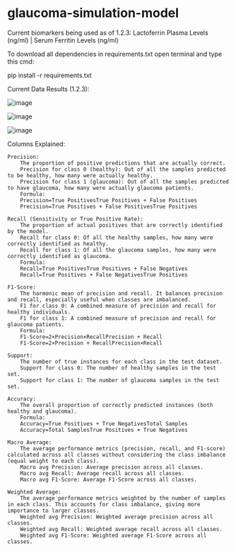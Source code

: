 # glaucoma-simulation-model

Current biomarkers being used as of 1.2.3: Lactoferrin Plasma Levels (ng/ml) |  Serum Ferritin Levels (ng/ml)

To download all dependencies in requirements.txt open terminal and type this cmd:

pip install -r requirements.txt

Current Data Results (1.2.3):

![image](https://github.com/user-attachments/assets/84b41a40-19d7-46b5-96ef-97cc98c7d727)

![image](https://github.com/user-attachments/assets/7324b0d0-fa70-43b0-8ae3-dc4161a34029)

![image](https://github.com/user-attachments/assets/765c8da8-a835-41c2-862a-93a331b5e9c8)


Columns Explained:

    Precision:
        The proportion of positive predictions that are actually correct.
        Precision for class 0 (healthy): Out of all the samples predicted to be healthy, how many were actually healthy.
        Precision for class 1 (glaucoma): Out of all the samples predicted to have glaucoma, how many were actually glaucoma patients.
        Formula:
        Precision=True PositivesTrue Positives + False Positives
        Precision=True Positives + False PositivesTrue Positives​

    Recall (Sensitivity or True Positive Rate):
        The proportion of actual positives that are correctly identified by the model.
        Recall for class 0: Of all the healthy samples, how many were correctly identified as healthy.
        Recall for class 1: Of all the glaucoma samples, how many were correctly identified as glaucoma.
        Formula:
        Recall=True PositivesTrue Positives + False Negatives
        Recall=True Positives + False NegativesTrue Positives​

    F1-Score:
        The harmonic mean of precision and recall. It balances precision and recall, especially useful when classes are imbalanced.
        F1 for class 0: A combined measure of precision and recall for healthy individuals.
        F1 for class 1: A combined measure of precision and recall for glaucoma patients.
        Formula:
        F1-Score=2×Precision×RecallPrecision + Recall
        F1-Score=2×Precision + RecallPrecision×Recall​

    Support:
        The number of true instances for each class in the test dataset.
        Support for class 0: The number of healthy samples in the test set.
        Support for class 1: The number of glaucoma samples in the test set.

    Accuracy:
        The overall proportion of correctly predicted instances (both healthy and glaucoma).
        Formula:
        Accuracy=True Positives + True NegativesTotal Samples
        Accuracy=Total SamplesTrue Positives + True Negatives​

    Macro Average:
        The average performance metrics (precision, recall, and F1-score) calculated across all classes without considering the class imbalance (equal weight to each class).
        Macro avg Precision: Average precision across all classes.
        Macro avg Recall: Average recall across all classes.
        Macro avg F1-Score: Average F1-Score across all classes.

    Weighted Average:
        The average performance metrics weighted by the number of samples in each class. This accounts for class imbalance, giving more importance to larger classes.
        Weighted avg Precision: Weighted average precision across all classes.
        Weighted avg Recall: Weighted average recall across all classes.
        Weighted avg F1-Score: Weighted average F1-Score across all classes.
